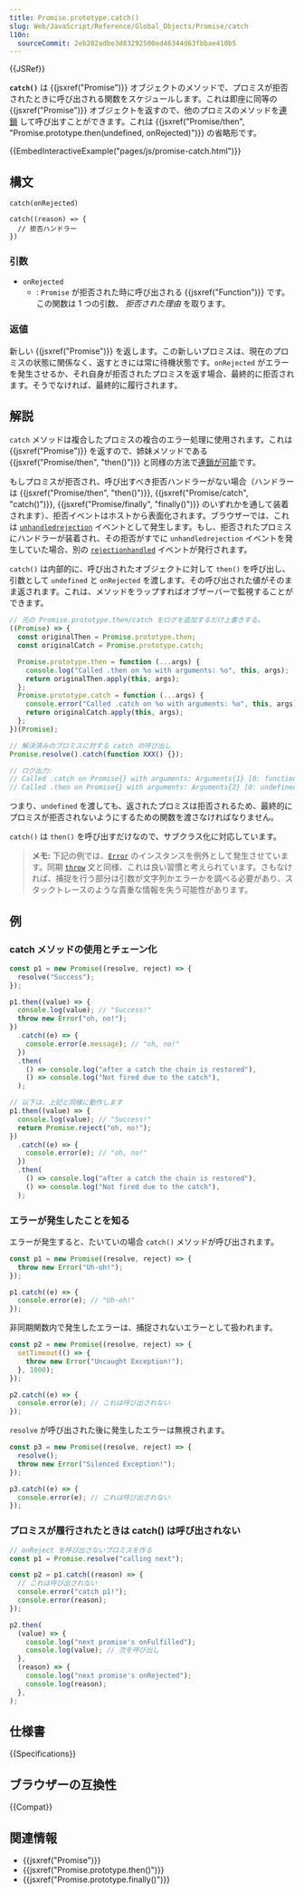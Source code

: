 ```yaml
---
title: Promise.prototype.catch()
slug: Web/JavaScript/Reference/Global_Objects/Promise/catch
l10n:
  sourceCommit: 2eb202adbe3d83292500ed46344d63fbbae410b5
---
```


{{JSRef}}

**`catch()`** は {{jsxref("Promise")}} オブジェクトのメソッドで、プロミスが拒否されたときに呼び出される関数をスケジュールします。これは即座に同等の {{jsxref("Promise")}} オブジェクトを返すので、他のプロミスのメソッドを[連鎖](/ja/docs/Web/JavaScript/Guide/Using_promises#chaining) して呼び出すことができます。これは {{jsxref("Promise/then", "Promise.prototype.then(undefined, onRejected)")}} の省略形です。

{{EmbedInteractiveExample("pages/js/promise-catch.html")}}

## 構文

```js-nolint
catch(onRejected)

catch((reason) => {
  // 拒否ハンドラー
})
```

### 引数

- `onRejected`
  - : `Promise` が拒否された時に呼び出される {{jsxref("Function")}} です。この関数は 1 つの引数、 _拒否された理由_ を取ります。

### 返値

新しい {{jsxref("Promise")}} を返します。この新しいプロミスは、現在のプロミスの状態に関係なく、返すときには常に待機状態です。`onRejected` がエラーを発生させるか、それ自身が拒否されたプロミスを返す場合、最終的に拒否されます。そうでなければ、最終的に履行されます。

## 解説

`catch` メソッドは複合したプロミスの複合のエラー処理に使用されます。これは {{jsxref("Promise")}} を返すので、姉妹メソッドである {{jsxref("Promise/then", "then()")}} と同様の方法で[連鎖が可能](/ja/docs/Web/JavaScript/Guide/Using_promises#chaining_after_a_catch)です。

もしプロミスが拒否され、呼び出すべき拒否ハンドラーがない場合（ハンドラーは {{jsxref("Promise/then", "then()")}}, {{jsxref("Promise/catch", "catch()")}}, {{jsxref("Promise/finally", "finally()")}} のいずれかを通して装着されます）、拒否イベントはホストから表面化されます。ブラウザーでは、これは [`unhandledrejection`](/ja/docs/Web/API/Window/unhandledrejection_event) イベントとして発生します。もし、拒否されたプロミスにハンドラーが装着され、その拒否がすでに `unhandledrejection` イベントを発生していた場合、別の [`rejectionhandled`](/ja/docs/Web/API/Window/rejectionhandled_event) イベントが発行されます。

`catch()` は内部的に、呼び出されたオブジェクトに対して `then()` を呼び出し、引数として `undefined` と `onRejected` を渡します。その呼び出された値がそのまま返されます。これは、メソッドをラップすればオブザーバーで監視することができます。

```js
// 元の Promise.prototype.then/catch をログを追加するだけ上書きする。
((Promise) => {
  const originalThen = Promise.prototype.then;
  const originalCatch = Promise.prototype.catch;

  Promise.prototype.then = function (...args) {
    console.log("Called .then on %o with arguments: %o", this, args);
    return originalThen.apply(this, args);
  };
  Promise.prototype.catch = function (...args) {
    console.error("Called .catch on %o with arguments: %o", this, args);
    return originalCatch.apply(this, args);
  };
})(Promise);

// 解決済みのプロミスに対する catch の呼び出し
Promise.resolve().catch(function XXX() {});

// ログ出力:
// Called .catch on Promise{} with arguments: Arguments{1} [0: function XXX()]
// Called .then on Promise{} with arguments: Arguments{2} [0: undefined, 1: function XXX()]
```

つまり、`undefined` を渡しても、返されたプロミスは拒否されるため、最終的にプロミスが拒否されないようにするための関数を渡さなければなりません。

`catch()` は `then()` を呼び出すだけなので、サブクラス化に対応しています。

> **メモ:** 下記の例では、[`Error`](/ja/docs/Web/JavaScript/Reference/Global_Objects/Error) のインスタンスを例外として発生させています。同期 [`throw`](/ja/docs/Web/JavaScript/Reference/Statements/throw) 文と同様、これは良い習慣と考えられています。さもなければ、捕捉を行う部分は引数が文字列かエラーかを調べる必要があり、スタックトレースのような貴重な情報を失う可能性があります。

## 例

### catch メソッドの使用とチェーン化

```js
const p1 = new Promise((resolve, reject) => {
  resolve("Success");
});

p1.then((value) => {
  console.log(value); // "Success!"
  throw new Error("oh, no!");
})
  .catch((e) => {
    console.error(e.message); // "oh, no!"
  })
  .then(
    () => console.log("after a catch the chain is restored"),
    () => console.log("Not fired due to the catch"),
  );

// 以下は、上記と同様に動作します
p1.then((value) => {
  console.log(value); // "Success!"
  return Promise.reject("oh, no!");
})
  .catch((e) => {
    console.error(e); // "oh, no!"
  })
  .then(
    () => console.log("after a catch the chain is restored"),
    () => console.log("Not fired due to the catch"),
  );
```

### エラーが発生したことを知る

エラーが発生すると、たいていの場合 `catch()` メソッドが呼び出されます。

```js
const p1 = new Promise((resolve, reject) => {
  throw new Error("Uh-oh!");
});

p1.catch((e) => {
  console.error(e); // "Uh-oh!"
});
```

非同期関数内で発生したエラーは、捕捉されないエラーとして扱われます。

```js
const p2 = new Promise((resolve, reject) => {
  setTimeout(() => {
    throw new Error("Uncaught Exception!");
  }, 1000);
});

p2.catch((e) => {
  console.error(e); // これは呼び出されない
});
```

`resolve` が呼び出された後に発生したエラーは無視されます。

```js
const p3 = new Promise((resolve, reject) => {
  resolve();
  throw new Error("Silenced Exception!");
});

p3.catch((e) => {
  console.error(e); // これは呼び出されない
});
```

### プロミスが履行されたときは catch() は呼び出されない

```js
// onReject を呼び出さないプロミスを作る
const p1 = Promise.resolve("calling next");

const p2 = p1.catch((reason) => {
  // これは呼び出されない
  console.error("catch p1!");
  console.error(reason);
});

p2.then(
  (value) => {
    console.log("next promise's onFulfilled");
    console.log(value); // 次を呼び出し
  },
  (reason) => {
    console.log("next promise's onRejected");
    console.log(reason);
  },
);
```

## 仕様書

{{Specifications}}

## ブラウザーの互換性

{{Compat}}

## 関連情報

- {{jsxref("Promise")}}
- {{jsxref("Promise.prototype.then()")}}
- {{jsxref("Promise.prototype.finally()")}}
